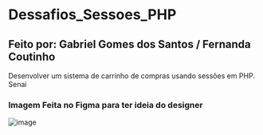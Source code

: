 # Dessafios_Sessoes_PHP

## Feito por: Gabriel Gomes dos Santos / Fernanda Coutinho
Desenvolver um sistema de carrinho de compras usando sessões em PHP. 
Senai 

### Imagem Feita no Figma para ter ideia do designer
![image](https://github.com/GabrielGomesSantos/Dessafios_Sessoes_PHP/assets/90777523/24509dff-d7ba-40d4-9fff-033f5b3bc221)
